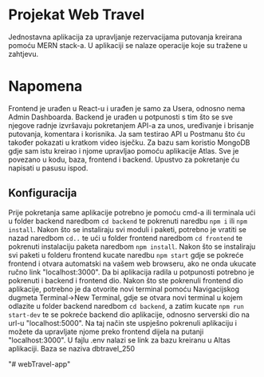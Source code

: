 # **Projekat Web Travel**
Jednostavna aplikacija za upravljanje rezervacijama putovanja kreirana pomoću MERN stack-a.
U aplikaciji se nalaze operacije koje su tražene u zahtjevu.

# Napomena
Frontend je urađen u React-u i urađen je samo za Usera, odnosno nema Admin Dashboarda. Backend je urađen u potpunosti
s tim što se sve njegove radnje izvršavaju pokretanjem API-a za unos, uređivanje i brisanje putovanja, komentara i korisnika.
Ja sam testirao API u Postmanu što ću također pokazati u kratkom video isječku. Za bazu sam koristio MongoDB gdje sam istu
kreirao i njome upravljao pomoću aplikacije Atlas. Sve je povezano u kodu, baza, frontend i backend. Upustvo za pokretanje
ću napisati u pasusu ispod. 

## Konfiguracija
Prije pokretanja same aplikacije potrebno je pomoću cmd-a ili terminala ući u folder backend naredbom `cd backend` te pokrenuti naredbu `npm i` ili `npm install`.
Nakon što se instaliraju svi moduli i paketi, potrebno je vratiti se nazad naredbom `cd..` te ući u folder frontend naredbom `cd frontend`
te pokrenuti instalaciju paketa naredbom `npm install`. Nakon što se instaliraju svi paketi u folderu frontend kucate naredbu `npm start`
gdje se pokreće frontend i otvara automatski na vašem web browseru, ako ne onda ukucate ručno link "localhost:3000". Da bi aplikacija radila u potpunosti potrebno je pokrenuti i backend i frontend dio. Nakon što ste pokrenuli frontend dio aplikacije, potrebno je da otvorite novi terminal pomoću Navigacijskog dugmeta Terminal->New Terminal, gdje se otvara novi terminal u kojem odlazite u folder backend
naredbom `cd backend`, a zatim kucate `npm run start-dev` te se pokreće backend dio aplikacije, odnosno serverski dio na url-u "localhost:5000". Na taj način ste uspješno pokrenuli aplikaciju i možete da upravljate njome preko frontend dijela na putanji "localhost:3000". U fajlu .env nalazi se link za bazu kreiranu u Altas aplikaciji. Baza se naziva dbtravel_250

"# webTravel-app" 
